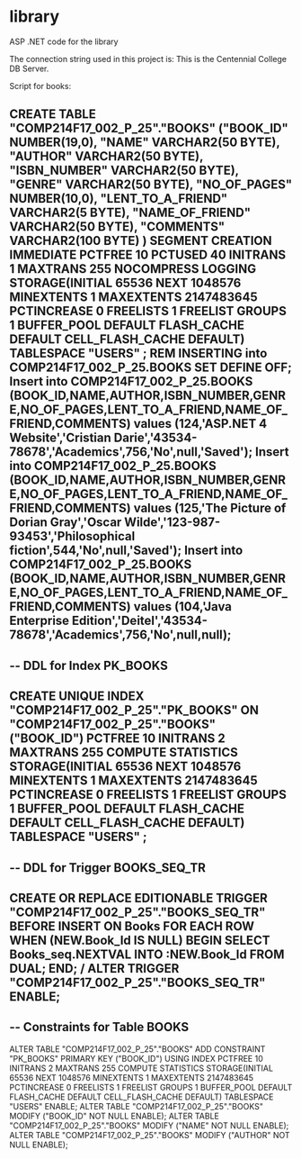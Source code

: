 # library
ASP .NET code for the library

The connection string used in this project is: This is the Centennial College DB Server.

<connectionStrings>
    <add name="LibCollectionOracleCenCol"
    connectionString="Data Source=(DESCRIPTION=(ADDRESS_LIST=(ADDRESS=(PROTOCOL=TCP)(HOST=oracle1.centennialcollege.ca)(PORT=1521)))   (CONNECT_DATA=(SERVER=DEDICATED)(SERVICE_NAME=SQLD)));User Id=<Your_UserID>;Password=<Your_Password>;"
    providerName="Oracle.DataAccess.Client"/>
  </connectionStrings>
  
  Script for books:
  
  CREATE TABLE "COMP214F17_002_P_25"."BOOKS" 
   ("BOOK_ID" NUMBER(19,0), 
	"NAME" VARCHAR2(50 BYTE), 
	"AUTHOR" VARCHAR2(50 BYTE), 
	"ISBN_NUMBER" VARCHAR2(50 BYTE), 
	"GENRE" VARCHAR2(50 BYTE), 
	"NO_OF_PAGES" NUMBER(10,0), 
	"LENT_TO_A_FRIEND" VARCHAR2(5 BYTE), 
	"NAME_OF_FRIEND" VARCHAR2(50 BYTE), 
	"COMMENTS" VARCHAR2(100 BYTE)
   ) SEGMENT CREATION IMMEDIATE 
  PCTFREE 10 PCTUSED 40 INITRANS 1 MAXTRANS 255 
 NOCOMPRESS LOGGING
  STORAGE(INITIAL 65536 NEXT 1048576 MINEXTENTS 1 MAXEXTENTS 2147483645
  PCTINCREASE 0 FREELISTS 1 FREELIST GROUPS 1
  BUFFER_POOL DEFAULT FLASH_CACHE DEFAULT CELL_FLASH_CACHE DEFAULT)
  TABLESPACE "USERS" ;
REM INSERTING into COMP214F17_002_P_25.BOOKS
SET DEFINE OFF;
Insert into COMP214F17_002_P_25.BOOKS (BOOK_ID,NAME,AUTHOR,ISBN_NUMBER,GENRE,NO_OF_PAGES,LENT_TO_A_FRIEND,NAME_OF_FRIEND,COMMENTS) values (124,'ASP.NET 4 Website','Cristian Darie','43534-78678','Academics',756,'No',null,'Saved');
Insert into COMP214F17_002_P_25.BOOKS (BOOK_ID,NAME,AUTHOR,ISBN_NUMBER,GENRE,NO_OF_PAGES,LENT_TO_A_FRIEND,NAME_OF_FRIEND,COMMENTS) values (125,'The Picture of Dorian Gray','Oscar Wilde','123-987-93453','Philosophical fiction',544,'No',null,'Saved');
Insert into COMP214F17_002_P_25.BOOKS (BOOK_ID,NAME,AUTHOR,ISBN_NUMBER,GENRE,NO_OF_PAGES,LENT_TO_A_FRIEND,NAME_OF_FRIEND,COMMENTS) values (104,'Java Enterprise Edition','Deitel','43534-78678','Academics',756,'No',null,null);
--------------------------------------------------------
--  DDL for Index PK_BOOKS
--------------------------------------------------------

  CREATE UNIQUE INDEX "COMP214F17_002_P_25"."PK_BOOKS" ON "COMP214F17_002_P_25"."BOOKS" ("BOOK_ID") 
  PCTFREE 10 INITRANS 2 MAXTRANS 255 COMPUTE STATISTICS 
  STORAGE(INITIAL 65536 NEXT 1048576 MINEXTENTS 1 MAXEXTENTS 2147483645
  PCTINCREASE 0 FREELISTS 1 FREELIST GROUPS 1
  BUFFER_POOL DEFAULT FLASH_CACHE DEFAULT CELL_FLASH_CACHE DEFAULT)
  TABLESPACE "USERS" ;
--------------------------------------------------------
--  DDL for Trigger BOOKS_SEQ_TR
--------------------------------------------------------

  CREATE OR REPLACE EDITIONABLE TRIGGER "COMP214F17_002_P_25"."BOOKS_SEQ_TR" 
 BEFORE INSERT ON Books FOR EACH ROW
  WHEN (NEW.Book_Id IS NULL) BEGIN
 SELECT Books_seq.NEXTVAL INTO :NEW.Book_Id FROM DUAL;
END;
/
ALTER TRIGGER "COMP214F17_002_P_25"."BOOKS_SEQ_TR" ENABLE;
--------------------------------------------------------
--  Constraints for Table BOOKS
--------------------------------------------------------

  ALTER TABLE "COMP214F17_002_P_25"."BOOKS" ADD CONSTRAINT "PK_BOOKS" PRIMARY KEY ("BOOK_ID")
  USING INDEX PCTFREE 10 INITRANS 2 MAXTRANS 255 COMPUTE STATISTICS 
  STORAGE(INITIAL 65536 NEXT 1048576 MINEXTENTS 1 MAXEXTENTS 2147483645
  PCTINCREASE 0 FREELISTS 1 FREELIST GROUPS 1
  BUFFER_POOL DEFAULT FLASH_CACHE DEFAULT CELL_FLASH_CACHE DEFAULT)
  TABLESPACE "USERS"  ENABLE;
  ALTER TABLE "COMP214F17_002_P_25"."BOOKS" MODIFY ("BOOK_ID" NOT NULL ENABLE);
  ALTER TABLE "COMP214F17_002_P_25"."BOOKS" MODIFY ("NAME" NOT NULL ENABLE);
  ALTER TABLE "COMP214F17_002_P_25"."BOOKS" MODIFY ("AUTHOR" NOT NULL ENABLE);

